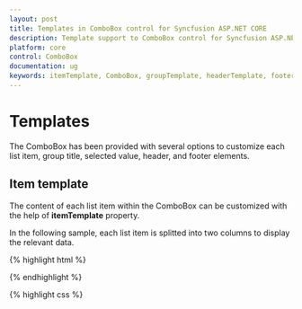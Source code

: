 ```yaml
---
layout: post
title: Templates in ComboBox control for Syncfusion ASP.NET CORE
description: Template support to ComboBox control for Syncfusion ASP.NET CORE
platform: core
control: ComboBox
documentation: ug
keywords: itemTemplate, ComboBox, groupTemplate, headerTemplate, footerTemplate, noRecordsTemplate, actionFailureTemplate
---
```


# Templates

The ComboBox has been provided with several options to customize each list item, group title,
selected value, header, and footer elements. 

## Item template

The content of each list item within the ComboBox can be customized with the
help of **itemTemplate**
property.

In the following sample, each list item is splitted into two columns to display the relevant data.



{% highlight html %}
<div class="frame">
        <div class="control">
                 <ej-combo-box id="selectCountry" datasource="(IEnumerable<empList>)ViewBag.datasource" placeholder="Select a country" width="100%" item-template="<div><img class='eimg' src='../images/combobox/${eimg}.png' alt='employee'/><div class='ename'> ${text} </div><div class='temp'> ${country} </div></div>">
                <e-combo-box-fields text="text" />
            </ej-combo-box>
        </div>
    </div>
{% endhighlight %}

{% highlight css %}
    <style>
        
        .ename {
            font-weight: bold;
            display: block !important;
            opacity: .87;
        }
        
        .tempName {
            padding: 5px 42px;
            opacity: .87;
        }
        
        .temp {
            margin-top: -15px;
            opacity: .54;
        }
        
        .eimg {
            border-radius: 50%;
            padding: 10px 16px;
            width: 40px;
            height: 40px;
            float: left;
        }
        
        .tempImg {
            padding-bottom: 3px;
            border-radius: 50%;
            float: left;
        }
        
        .e-dropdownbase .e-list-item * {
            display: block;
        }
    </style>

{% endhighlight %}


Output for item template combobox control is as follows.


![](Combobox_templates_images/item_template.png)

## Group template

The group header title with appropriate sub-items are categorized that is customized with the help of
the **groupTemplate** property.
This template is common for both inline and floating group header template.

In the following sample, employees are grouped according to their city.


{%  highlight html %}

<div class="frame">
        <div class="control">
             <ej-combo-box id="selectCountry" datasource="(IEnumerable<empList>)ViewBag.datasource" placeholder="Select a country" width="100%" item-template="<div><img class='eimg' src='../images/combobox/${eimg}.png' alt='employee'/><div class='ename'> ${text} </div><div class='temp'> ${country} </div></div>" group-template="<strong>${country}</strong>">
                <e-combo-box-fields text="text" group-by="country"/>
            </ej-combo-box>
        </div>
    </div>

{% endhighlight %}

{% highlight css %}

    <style>
        
        .ename {
            font-weight: bold;
            display: block !important;
            opacity: .87;
        }
        
        .tempName {
            padding: 5px 42px;
            opacity: .87;
        }
        
        .temp {
            margin-top: -15px;
            opacity: .54;
        }
        
        .eimg {
            border-radius: 50%;
            padding: 10px 16px;
            width: 40px;
            height: 40px;
            float: left;
        }
        
        .tempImg {
            padding-bottom: 3px;
            border-radius: 50%;
            float: left;
        }
        
        .e-dropdownbase .e-list-item * {
            display: block;
        }
    </style>
{% endhighlight %}

Output for group template combobox control is as follows.


![](Combobox_templates_images/group_template.png)


## Header template

The header element is shown statically at the top of the popup list items within the
ComboBox, and any custom element can be placed as a header element using the
**headerTemplate** property.

In the following sample, the list items and its headers are designed, and displayed as two columns
similar to the multiple columns of the grid.


{% highlight html %}

<div class="frame">
        <div class="control">
            <ej-combo-box id="selectCountry" datasource="(IEnumerable<empList>)ViewBag.datasource" placeholder="Select a country" width="100%" header-template="<div class='head'>  Photo  <span style='padding-left:42px'> Contact Info </span></div>" item-template="<div><img class='eimg' src='../images/combobox/${eimg}.png' alt='employee'/><div class='ename'> ${text} </div><div class='temp'> ${country} </div></div>">
                <e-combo-box-fields text="text" />
            </ej-combo-box>
        </div>
    </div>

{% endhighlight %}

{% highlight css %}

    <style>
         .head {
            background-color: #a9a9a9;
            height: 30px;
            font-weight: bold;
            padding: 14px 0 0 20px;
        }
        
        
        .ename {
            font-weight: bold;
            display: block !important;
            opacity: .87;
        }
        
        .tempName {
            padding: 5px 42px;
            opacity: .87;
        }
        
        .temp {
            margin-top: -15px;
            opacity: .54;
        }
        
        .eimg {
            border-radius: 50%;
            padding: 10px 16px;
            width: 40px;
            height: 40px;
            float: left;
        }
        
        .tempImg {
            padding-bottom: 3px;
            border-radius: 50%;
            float: left;
        }
        
        .e-dropdownbase .e-list-item * {
            display: block;
        }
    </style>
{% endhighlight %}


Output for item template combobox control is as follows.


![](Combobox_templates_images/header_template.png)

## Footer template

The ComboBox has an option to show a footer element at the bottom of the list items in the popup list.
Here, you can place any custom element as a footer element by using the **footerTemplate** property.

In the following sample, footer element displays the total number of list items present in the ComboBox.

{% highlight html %}

<div class="frame">
        <div class="control">
             <ej-combo-box id="selectCountry" datasource="(IEnumerable<empList>)ViewBag.datasource" placeholder="Select a country" width="100%" item-template="<div><img class='eimg' src='../images/combobox/${eimg}.png' alt='employee'/><div class='ename'> ${text} </div><div class='temp'> ${country} </div></div>" footer-template="<div class='Foot'> Total Items Count: 5 </div>">
                <e-combo-box-fields text="text" />
            </ej-combo-box>
        </div>
    </div>

{% endhighlight %}

{% highlight css %}

    <style>
        
        .Foot {
            background-color: #dadada;
            vertical-align: middle;
            padding: 16px;
            font-weight: bold;
        }

        .ename {
            font-weight: bold;
            display: block !important;
            opacity: .87;
        }
        
        .tempName {
            padding: 5px 42px;
            opacity: .87;
        }
        
        .temp {
            margin-top: -15px;
            opacity: .54;
        }
        
        .eimg {
            border-radius: 50%;
            padding: 10px 16px;
            width: 40px;
            height: 40px;
            float: left;
        }
        
        .tempImg {
            padding-bottom: 3px;
            border-radius: 50%;
            float: left;
        }
        
        .e-dropdownbase .e-list-item * {
            display: block;
        }
    </style>

{% endhighlight %}

Output for footer template combobox control is as follows.


![](Combobox_templates_images/footer_template.png)

## No records template

The ComboBox is provided with support to custom design the popup list content when no data is found
and no matches found on search with the help of
the **noRecordsTemplate** property.

In the following sample, popup list content displays the notification of no data available.



{%  highlight html %}
<div class="frame">
        <div class="control">
            <ej-combo-box id="searchCustomer" query="ej.Query().from('Suppliers').select('SupplierID', 'ContactName').take(0)" no-records-template="<span class='norecord'> NO DATA AVAILABLE</span>" placeholder="Select a customer" width="100%">
                <e-datamanager url="//js.syncfusion.com/ejServices/wcf/NorthWind.svc/" offline="false" cross-domain="true"></e-datamanager>
                <e-combo-box-fields text="ContactName" value="SupplierID" />
            </ej-combo-box>
        </div>
    </div>

{% endhighlight %}

{% highlight c# %}

public ActionResult Databindingremote()
        {
            return View();
        }

{% endhighlight %}

Output for no records template combobox control is as follows.


![](Combobox_templates_images/no_records_template.png)

## Action failure template

There is also an option to custom design the popup list content when the data fetch request
fails at the remote server. This can be achieved by using the
**actionFailureTemplate** property.

In the following sample, when the data fetch request fails, the ComboBox displays the notification as Data fetch get fails.

{%  highlight html %}
<div class="frame">
        <div class="control">
             <ej-combo-box id="searchCustomer" query="ej.Query().from('Suppliers').select('SupplierID', 'ContactName')" .action-failure-template="<span class='action-failure'>Data fetch get fails</span>" placeholder="Select a customer" width="100%">
                <e-datamanager url="//js.syncfusion.com/ej/ej/ejServices/wcf/NorthWind.svc/" offline="false" cross-domain="true"></e-datamanager>
                <e-combo-box-fields text="ContactName" value="SupplierID" />
            </ej-combo-box>
            </ej-combo-box>
        </div>
    </div>

{% endhighlight %}

{% highlight c# %}

public ActionResult Databindingremote()
        {
            return View();
        }

{% endhighlight %}
